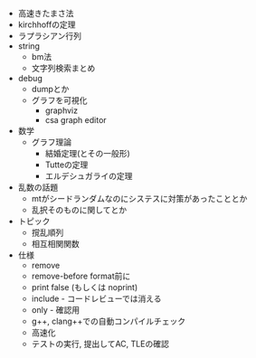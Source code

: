 * 高速きたまさ法
* kirchhoffの定理
* ラプラシアン行列
* string
  * bm法
  * 文字列検索まとめ
* debug
  * dumpとか
  * グラフを可視化
    * graphviz
    * csa graph editor
* 数学
  * グラフ理論
    * 結婚定理(とその一般形)
    * Tutteの定理
    * エルデシュガライの定理
* 乱数の話題
  * mtがシードランダムなのにシステスに対策があったこととか
  * 乱択そのものに関してとか
* トピック
  * 撹乱順列
  * 相互相関関数
* 仕様
  * remove
  * remove-before  format前に
  * print false (もしくは noprint)
  * include - コードレビューでは消える
  * only - 確認用
  * g++, clang++での自動コンパイルチェック
  * 高速化
  * テストの実行, 提出してAC, TLEの確認


